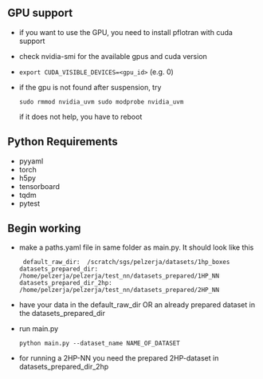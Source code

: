 ## GPU support
- if you want to use the GPU, you need to install pflotran with cuda support
- check nvidia-smi for the available gpus and cuda version
- `export CUDA_VISIBLE_DEVICES=<gpu_id>` (e.g. 0)
- if the gpu is not found after suspension, try

    `sudo rmmod nvidia_uvm
    sudo modprobe nvidia_uvm`

    if it does not help, you have to reboot

## Python Requirements
- pyyaml
- torch
- h5py
- tensorboard
- tqdm
- pytest

## Begin working
- make a paths.yaml file in same folder as main.py. It should look like this

    ` default_raw_dir:  /scratch/sgs/pelzerja/datasets/1hp_boxes
    datasets_prepared_dir: /home/pelzerja/pelzerja/test_nn/datasets_prepared/1HP_NN
    datasets_prepared_dir_2hp: /home/pelzerja/pelzerja/test_nn/datasets_prepared/2HP_NN`

- have your data in the default_raw_dir OR an already prepared dataset in the datasets_prepared_dir

- run main.py

    `
    python main.py --dataset_name NAME_OF_DATASET
    `

- for running a 2HP-NN you need the prepared 2HP-dataset in datasets_prepared_dir_2hp